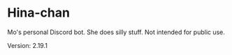 # Hina-chan

Mo's personal Discord bot. She does silly stuff. Not intended for public use.

Version: 2.19.1

